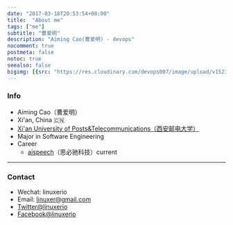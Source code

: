 ```yaml
---
date: "2017-03-18T20:53:54+08:00"
title:  "About me"
tags: ["me"]
subtitle: "曹爱明"
description: "Aiming Cao(曹爱明) - devops"
nocomment: true
postmeta: false
notoc: true
seealso: false
bigimg: [{src: "https://res.cloudinary.com/devops007/image/upload/v1523266902/Wolf.jpg", desc: "Linux lover - aiming.cao"}]
---
```



### Info

- Aiming Cao（曹爱明）
- Xi'an, China 🇨🇳
- [Xi'an University of Posts&Telecommunications（西安邮电大学）](http://www.xiyou.edu.cn/) 
- Major in Software Engineering
- Career
  - [aispeech](https://www.aispeech.com/)（思必驰科技）current

---

### Contact

- Wechat: linuxerio
- Email: linuxer@gmail.com
- [Twitter@linuxerio](https://twitter.com/linuxio)
- [Facebook@linuxerio](https://facebook.com/linuxio)
